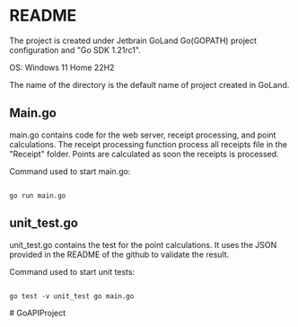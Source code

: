 <h1>README</h1>
The project is created under Jetbrain GoLand Go(GOPATH) project configuration and "Go SDK 1.21rc1". 

OS: Windows 11 Home 22H2

The name of the directory is the default name of project created in GoLand.

<h2>Main.go</h2>
main.go contains code for the web server, receipt processing, and point calculations. The receipt processing function process all receipts file in the "Receipt" folder. Points are calculated as soon the receipts is processed.

Command used to start main.go:

<code>
go run main.go 
</code>


<h2>unit_test.go</h2>
unit_test.go contains the test for the point calculations. It uses the JSON provided in the README of the github to validate the result.

Command used to start unit tests: 

<code>
go test -v unit_test go main.go
</code>

#   G o A P I P r o j e c t 
 
 
